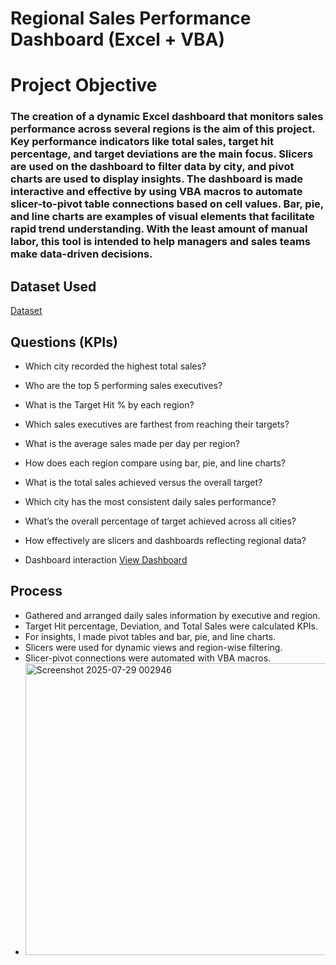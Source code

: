 # Regional Sales Performance Dashboard (Excel + VBA)
# Project Objective
### The creation of a dynamic Excel dashboard that monitors sales performance across several regions is the aim of this project. Key performance indicators like total sales, target hit percentage, and target deviations are the main focus. Slicers are used on the dashboard to filter data by city, and pivot charts are used to display insights. The dashboard is made interactive and effective by using VBA macros to automate slicer-to-pivot table connections based on cell values. Bar, pie, and line charts are examples of visual elements that facilitate rapid trend understanding. With the least amount of manual labor, this tool is intended to help managers and sales teams make data-driven decisions.
## Dataset Used
<a href ="https://github.com/saniyasb/Data-Analysis-Dashboard/blob/main/final%20excel%20project%201%20(1).xlsx">Dataset</a>
## Questions (KPIs)
- Which city recorded the highest total sales?
- Who are the top 5 performing sales executives?
- What is the Target Hit % by each region?
- Which sales executives are farthest from reaching their targets?
- What is the average sales made per day per region?
- How does each region compare using bar, pie, and line charts?
- What is the total sales achieved versus the overall target?
- Which city has the most consistent daily sales performance?
- What’s the overall percentage of target achieved across all cities?
- How effectively are slicers and dashboards reflecting regional data?

- Dashboard interaction <a href="https://github.com/saniyasb/Data-Analysis-Dashboard/blob/main/Screenshot%202025-07-29%20002946.png">View Dashboard</a>
## Process
- Gathered and arranged daily sales information by executive and region.
- Target Hit percentage, Deviation, and Total Sales were calculated KPIs.
- For insights, I made pivot tables and bar, pie, and line charts.
- Slicers were used for dynamic views and region-wise filtering.
- Slicer-pivot connections were automated with VBA macros.
- <img width="981" height="467" alt="Screenshot 2025-07-29 002946" src="https://github.com/user-attachments/assets/c365178e-32ae-4566-9c00-d9f8523d812c" />

  
